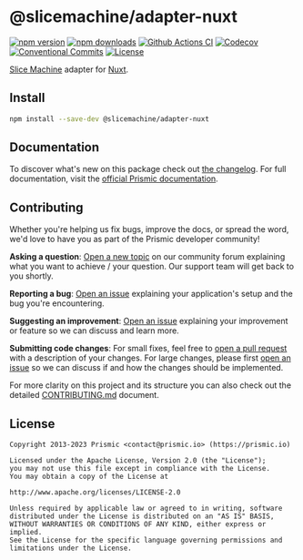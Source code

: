 # @slicemachine/adapter-nuxt

[![npm version][npm-version-src]][npm-version-href]
[![npm downloads][npm-downloads-src]][npm-downloads-href]
[![Github Actions CI][github-actions-ci-src]][github-actions-ci-href]
[![Codecov][codecov-src]][codecov-href]
[![Conventional Commits][conventional-commits-src]][conventional-commits-href]
[![License][license-src]][license-href]

[Slice Machine][slicemachine] adapter for [Nuxt][nuxt].

<!--

TODO: Create a small list of package features:

- 🤔 &nbsp;A useful feature;
- 🥴 &nbsp;Another useful feature;
- 🙃 &nbsp;A final useful feature.

Non-breaking space: &nbsp; are here on purpose to fix emoji rendering on certain systems.

-->

## Install

```bash
npm install --save-dev @slicemachine/adapter-nuxt
```

## Documentation

To discover what's new on this package check out [the changelog][changelog]. For full documentation, visit the [official Prismic documentation][prismic-docs].

## Contributing

Whether you're helping us fix bugs, improve the docs, or spread the word, we'd love to have you as part of the Prismic developer community!

**Asking a question**: [Open a new topic][forum-question] on our community forum explaining what you want to achieve / your question. Our support team will get back to you shortly.

**Reporting a bug**: [Open an issue][repo-bug-report] explaining your application's setup and the bug you're encountering.

**Suggesting an improvement**: [Open an issue][repo-feature-request] explaining your improvement or feature so we can discuss and learn more.

**Submitting code changes**: For small fixes, feel free to [open a pull request][repo-pull-requests] with a description of your changes. For large changes, please first [open an issue][repo-feature-request] so we can discuss if and how the changes should be implemented.

For more clarity on this project and its structure you can also check out the detailed [CONTRIBUTING.md][contributing] document.

## License

```
Copyright 2013-2023 Prismic <contact@prismic.io> (https://prismic.io)

Licensed under the Apache License, Version 2.0 (the "License");
you may not use this file except in compliance with the License.
You may obtain a copy of the License at

http://www.apache.org/licenses/LICENSE-2.0

Unless required by applicable law or agreed to in writing, software
distributed under the License is distributed on an "AS IS" BASIS,
WITHOUT WARRANTIES OR CONDITIONS OF ANY KIND, either express or implied.
See the License for the specific language governing permissions and
limitations under the License.
```

<!-- Links -->

[prismic]: https://prismic.io
[slicemachine]: https://www.slicemachine.dev/
[nuxt]: https://nuxt.com/

<!-- TODO: Replace link with a more useful one if available -->

[prismic-docs]: https://prismic.io/docs
[changelog]: ./CHANGELOG.md
[contributing]: ./CONTRIBUTING.md

<!-- TODO: Replace link with a more useful one if available -->

[forum-question]: https://community.prismic.io
[repo-bug-report]: https://github.com/prismicio/slicemachine-adapter-next/issues/new?assignees=&labels=bug&template=bug_report.md&title=
[repo-feature-request]: https://github.com/prismicio/slicemachine-adapter-next/issues/new?assignees=&labels=enhancement&template=feature_request.md&title=
[repo-pull-requests]: https://github.com/prismicio/slicemachine-adapter-next/pulls

<!-- Badges -->

[npm-version-src]: https://img.shields.io/npm/v/@slicemachine/adapter-next/latest.svg
[npm-version-href]: https://npmjs.com/package/@slicemachine/adapter-next
[npm-downloads-src]: https://img.shields.io/npm/dm/@slicemachine/adapter-next.svg
[npm-downloads-href]: https://npmjs.com/package/@slicemachine/adapter-next
[github-actions-ci-src]: https://github.com/prismicio/slicemachine-adapter-next/workflows/ci/badge.svg
[github-actions-ci-href]: https://github.com/prismicio/slicemachine-adapter-next/actions?query=workflow%3Aci
[codecov-src]: https://img.shields.io/codecov/c/github/prismicio/slicemachine-adapter-next.svg
[codecov-href]: https://codecov.io/gh/prismicio/slicemachine-adapter-next
[conventional-commits-src]: https://img.shields.io/badge/Conventional%20Commits-1.0.0-yellow.svg
[conventional-commits-href]: https://conventionalcommits.org
[license-src]: https://img.shields.io/npm/l/@slicemachine/adapter-next.svg
[license-href]: https://npmjs.com/package/@slicemachine/adapter-next
